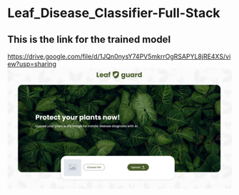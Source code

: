 # Leaf_Disease_Classifier-Full-Stack
## This is the link for the trained model <br>
https://drive.google.com/file/d/1JQn0nysY74PV5mkrrOgRSAPYL8jRE4XS/view?usp=sharing <br>
![UI Path](https://github.com/Coolcoder009/Leaf_Disease_Classifier-Full-Stack-/blob/main/Screenshot%202024-04-18%20174742.jpg?raw=true)
